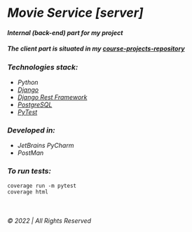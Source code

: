 # _Movie Service [server]_

#### _Internal (back-end) part for my project_    
##### The client part is situated in my [course-projects-repository](https://github.com/user-of-github/BSUIR_course-projects/tree/master/2%20year%20-%20Movie%20Ticket%20Sales%20Service/client)  

### _Technologies stack:_

* _Python_
* _[Django](https://www.djangoproject.com/)_
* _[Django Rest Framework](https://www.django-rest-framework.org/)_
* _[PostgreSQL](https://www.postgresql.org/)_  
* _[PyTest](https://pytest-cov.readthedocs.io/en/latest/readme.html)_

### _Developed in:_

* _JetBrains PyCharm_
* _PostMan_  
### _To run tests:_  
`coverage run -m pytest`  
`coverage html`  

&nbsp;

###### © 2022 | All Rights Reserved
